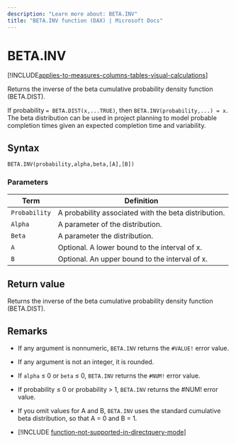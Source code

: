 ```yaml
---
description: "Learn more about: BETA.INV"
title: "BETA.INV function (DAX) | Microsoft Docs"
---
```

# BETA.INV

[!INCLUDE[applies-to-measures-columns-tables-visual-calculations](includes/applies-to-measures-columns-tables-visual-calculations.md)]

Returns the inverse of the beta cumulative probability density function (BETA.DIST).  
  
If probability `= BETA.DIST(x,...TRUE)`, then `BETA.INV(probability,...) = x`. The beta distribution can be used in project planning to model probable completion times given an expected completion time and variability.  
  
## Syntax  
  
```dax
BETA.INV(probability,alpha,beta,[A],[B])  
```
  
### Parameters  
  
|Term|Definition|  
|--------|--------------|  
|`Probability`|A probability associated with the beta distribution.|  
|`Alpha`|A parameter of the distribution.|  
|`Beta`|A parameter the distribution.|  
|`A`|Optional. A lower bound to the interval of x.|  
|`B`|Optional. An upper bound to the interval of x.|  
  
## Return value

Returns the inverse of the beta cumulative probability density function (BETA.DIST).  
  
## Remarks

- If any argument is nonnumeric, `BETA.INV` returns the `#VALUE!` error value.

- If any argument is not an integer, it is rounded.
  
- If `alpha` ≤ 0 or `beta` ≤ 0, `BETA.INV` returns the `#NUM!` error value.  
  
- If probability ≤ 0 or probability &gt; 1, `BETA.INV` returns the #NUM! error value.  
  
- If you omit values for A and B, `BETA.INV` uses the standard cumulative beta distribution, so that A = 0 and B = 1.  

- [!INCLUDE [function-not-supported-in-directquery-mode](includes/function-not-supported-in-directquery-mode.md)]
